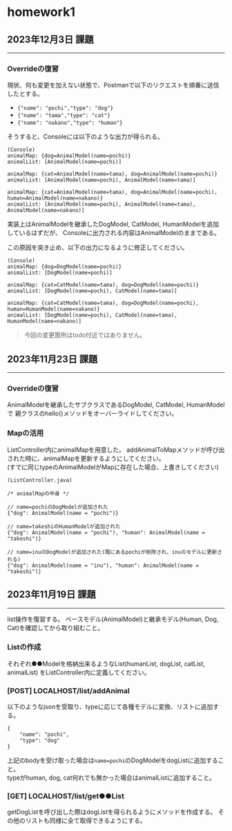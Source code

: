 # homework1


## 2023年12月3日 課題  

---
### Overrideの復習
現状、何も変更を加えない状態で、Postmanで以下のリクエストを順番に送信したとする。
* `{"name": "pochi","type": "dog"}`
* `{"name": "tama","type": "cat"}`
* `{"name": "nakano","type": "human"}`

そうすると、Consoleには以下のような出力が得られる。
~~~
(Console)
animalMap: {dog=AnimalModel(name=pochi)}
animalList: [AnimalModel(name=pochi)]

animalMap: {cat=AnimalModel(name=tama), dog=AnimalModel(name=pochi)}
animalList: [AnimalModel(name=pochi), AnimalModel(name=tama)]

animalMap: {cat=AnimalModel(name=tama), dog=AnimalModel(name=pochi), human=AnimalModel(name=nakano)}
animalList: [AnimalModel(name=pochi), AnimalModel(name=tama), AnimalModel(name=nakano)]
~~~
実装上はAnimalModelを継承したDogModel, CatModel, HumanModelを追加しているはずだが、
Consoleに出力される内容はAnimalModelのままである。

この原因を突き止め、以下の出力になるように修正してください。
~~~
(Console)
animalMap: {dog=DogModel(name=pochi)}
animalList: [DogModel(name=pochi)]

animalMap: {cat=CatModel(name=tama), dog=DogModel(name=pochi)}
animalList: [DogModel(name=pochi), CatModel(name=tama)]

animalMap: {cat=CatModel(name=tama), dog=DogModel(name=pochi), human=HumanModel(name=nakano)}
animalList: [DogModel(name=pochi), CatModel(name=tama), HumanModel(name=nakano)]
~~~

> 今回の変更箇所はtodo付近ではありません。

## 2023年11月23日 課題

---
### Overrideの復習
AnimalModelを継承したサブクラスであるDogModel, CatModel, HumanModelで
親クラスのhello()メソッドをオーバーライドしてください。


### Mapの活用
ListController内にanimalMapを用意した。
addAnimalToMapメソッドが呼び出された時に、animalMapを更新するようにしてください。  
(すでに同じtypeのAnimalModelがMapに存在した場合、上書きしてください)
~~~
(ListController.java)

/* animalMapの中身 */

// name=pochiのDogModelが追加された
{"dog": AnimalModel(name = "pochi")}

// name=takeshiのHumanModelが追加された
{"dog": AnimalModel(name = "pochi"), "human": AnimalModel(name = "takeshi")}

// name=inuのDogModelが追加された(既にあるpochiが削除され、inuのモデルに更新される)
{"dog": AnimalModel(name = "inu"), "human": AnimalModel(name = "takeshi")}

~~~


## 2023年11月19日 課題

---
list操作を復習する。
ベースモデル(AnimalModel)と継承モデル(Human, Dog, Cat)を確認してから取り組むこと。

### Listの作成
それぞれ●●Modelを格納出来るようなList(humanList, dogList, catList, animalList)
をListController内に定義してください。

### [POST] LOCALHOST/list/addAnimal 
以下のようなjsonを受取り、typeに応じて各種モデルに変換、リストに追加する。

~~~
{
    "name": "pochi",
    "type": "dog"
}
~~~

上記のbodyを受け取った場合は`name=pochi`のDogModelをdogListに追加すること。  
typeがhuman, dog, cat何れでも無かった場合はanimalListに追加すること。

### [GET] LOCALHOST/list/get●●List
getDogListを呼び出した際はdogListを得られるようにメソッドを作成する。
その他のリストも同様に全て取得できるようにする。


### 